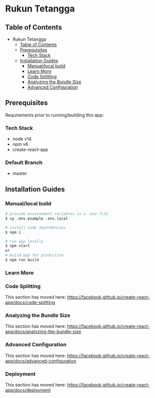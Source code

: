 # Rukun Tetangga 

## Table of Contents
- Rukun Tetangga
  - [Table of Contents](#table-of-contents)
  - [Prerequisites](#prerequisites)
    - [Tech Stack](#tech-stack)
  - [Installation Guides](#installation-guides)
    - [Manual/local build](#manuallocal-build)
    - [Learn More](#learn-more)
    - [Code Splitting](#code-splitting)
    - [Analyzing the Bundle Size](#analyzing-the-bundle-size)
    - [Advanced Configuration](#advanced-configuration)

## Prerequisites

Requirements prior to running/building this app:

### Tech Stack

- node v14
- npm v6
- create-react-app

### Default Branch
- master


## Installation Guides

### Manual/local build

```bash
# provide environment variables in a .env file
$ cp .env.example .env.local

# install node dependencies
$ npm i

# run app locally
$ npm start
or
# build app for production
$ npm run build
```



### Learn More

### Code Splitting

This section has moved here: https://facebook.github.io/create-react-app/docs/code-splitting

### Analyzing the Bundle Size

This section has moved here: https://facebook.github.io/create-react-app/docs/analyzing-the-bundle-size

### Advanced Configuration

This section has moved here: https://facebook.github.io/create-react-app/docs/advanced-configuration

### Deployment

This section has moved here: https://facebook.github.io/create-react-app/docs/deployment
